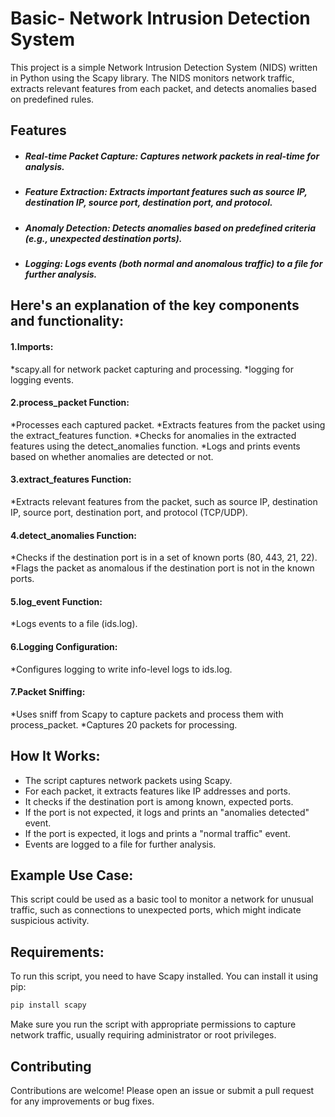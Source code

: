 # Basic- Network Intrusion Detection System
This project is a simple Network Intrusion Detection System (NIDS) written in Python using the Scapy library. The NIDS monitors network traffic, extracts relevant features from each packet, and detects anomalies based on predefined rules.

## Features
- ##### Real-time Packet Capture: Captures network packets in real-time for analysis.
- ##### Feature Extraction: Extracts important features such as source IP, destination IP, source port, destination port, and protocol.
- ##### Anomaly Detection: Detects anomalies based on predefined criteria (e.g., unexpected destination ports).
- ##### Logging: Logs events (both normal and anomalous traffic) to a file for further analysis.


## Here's an explanation of the key components and functionality:
#### 1.Imports:
*scapy.all for network packet capturing and processing.
*logging for logging events.

#### 2.process_packet Function:
*Processes each captured packet.
*Extracts features from the packet using the extract_features function.
*Checks for anomalies in the extracted features using the detect_anomalies function.
*Logs and prints events based on whether anomalies are detected or not.

#### 3.extract_features Function:
*Extracts relevant features from the packet, such as source IP, destination IP, source port, destination port, and protocol (TCP/UDP).

#### 4.detect_anomalies Function:
*Checks if the destination port is in a set of known ports (80, 443, 21, 22).
*Flags the packet as anomalous if the destination port is not in the known ports.

#### 5.log_event Function:
*Logs events to a file (ids.log).

#### 6.Logging Configuration:
*Configures logging to write info-level logs to ids.log.

#### 7.Packet Sniffing:
*Uses sniff from Scapy to capture packets and process them with process_packet.
*Captures 20 packets for processing.

## How It Works:
- The script captures network packets using Scapy.
- For each packet, it extracts features like IP addresses and ports.
- It checks if the destination port is among known, expected ports.
- If the port is not expected, it logs and prints an "anomalies detected" event.
- If the port is expected, it logs and prints a "normal traffic" event.
- Events are logged to a file for further analysis.

## Example Use Case:
This script could be used as a basic tool to monitor a network for unusual traffic, such as connections to unexpected ports, which might indicate suspicious activity.

## Requirements:
To run this script, you need to have Scapy installed. You can install it using pip:

```bash
pip install scapy
```
Make sure you run the script with appropriate permissions to capture network traffic, usually requiring administrator or root privileges.

## Contributing
Contributions are welcome! Please open an issue or submit a pull request for any improvements or bug fixes.
